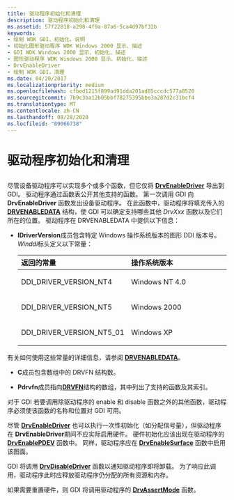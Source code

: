 ```yaml
---
title: 驱动程序初始化和清理
description: 驱动程序初始化和清理
ms.assetid: 57f22818-a298-4f9a-87a6-5ca4d97bf32b
keywords:
- 绘制 WDK GDI，初始化，说明
- 初始化图形驱动程序 WDK Windows 2000 显示、描述
- GDI WDK Windows 2000 显示、初始化、描述
- 图形驱动程序 WDK Windows 2000 显示、初始化、描述
- DrvEnableDriver
- 绘制 WDK GDI，清理
ms.date: 04/20/2017
ms.localizationpriority: medium
ms.openlocfilehash: cfbed1215f899ad91dda201ad85cccdc577a8520
ms.sourcegitcommit: 7b9c3ba12b05bbf78275395bbe3a287d2c31bcf4
ms.translationtype: MT
ms.contentlocale: zh-CN
ms.lasthandoff: 08/28/2020
ms.locfileid: "89066738"
---
```

# <a name="driver-initialization-and-cleanup"></a>驱动程序初始化和清理


## <span id="ddk_driver_initialization_and_cleanup_gg"></span><span id="DDK_DRIVER_INITIALIZATION_AND_CLEANUP_GG"></span>


尽管设备驱动程序可以实现多个或多个函数，但它仅将 [**DrvEnableDriver**](/windows/desktop/api/winddi/nf-winddi-drvenabledriver) 导出到 GDI。 驱动程序通过函数表公开其他支持的函数。 第一次调用 GDI 向 **DrvEnableDriver** 函数发出设备驱动程序。 在此函数中，驱动程序将填充传入的 [**DRVENABLEDATA**](/windows/desktop/api/winddi/ns-winddi-tagdrvenabledata) 结构，使 GDI 可以确定支持哪些其他 *DrvXxx* 函数以及它们所在的位置。 驱动程序在 DRVENABLEDATA 中提供以下信息：

-   **IDriverVersion**成员包含特定 Windows 操作系统版本的图形 DDI 版本号。 *Winddi*标头定义以下常量：

    <table>
    <colgroup>
    <col width="50%" />
    <col width="50%" />
    </colgroup>
    <thead>
    <tr class="header">
    <th align="left">返回的常量</th>
    <th align="left">操作系统版本</th>
    </tr>
    </thead>
    <tbody>
    <tr class="odd">
    <td align="left"><p>DDI_DRIVER_VERSION_NT4</p></td>
    <td align="left"><p>Windows NT 4.0</p></td>
    </tr>
    <tr class="even">
    <td align="left"><p>DDI_DRIVER_VERSION_NT5</p></td>
    <td align="left"><p>Windows 2000</p></td>
    </tr>
    <tr class="odd">
    <td align="left"><p>DDI_DRIVER_VERSION_NT5_01</p></td>
    <td align="left"><p>Windows XP</p></td>
    </tr>
    </tbody>
    </table>

     

有关如何使用这些常量的详细信息，请参阅 [**DRVENABLEDATA**](/windows/desktop/api/winddi/ns-winddi-tagdrvenabledata)。

-   **C**成员包含数组中的 DRVFN 结构数。

-   **Pdrvfn**成员指向[**DRVFN**](/windows/desktop/api/winddi/ns-winddi-_drvfn)结构的数组，其中列出了支持的函数及其索引。

对于 GDI 若要调用除驱动程序的 enable 和 disable 函数之外的其他函数，驱动程序必须使该函数的名称和位置对 GDI 可用。

尽管 [**DrvEnableDriver**](/windows/desktop/api/winddi/nf-winddi-drvenabledriver) 也可以执行一次性初始化（如分配信号量），但驱动程序在 **DrvEnableDriver**期间不应实际启用硬件。 硬件初始化应该出现在驱动程序的 [**DrvEnablePDEV**](/windows/desktop/api/winddi/nf-winddi-drvenablepdev) 函数中。 同样，驱动程序应在 [**DrvEnableSurface**](/windows/desktop/api/winddi/nf-winddi-drvenablesurface) 函数中启用该图面。

GDI 将调用 [**DrvDisableDriver**](/windows/desktop/api/winddi/nf-winddi-drvdisabledriver) 函数以通知驱动程序即将卸载。 为了响应此调用，驱动程序此时应释放驱动程序仍分配的所有资源和内存。

如果需要重置硬件，则 GDI 将调用驱动程序的 [**DrvAssertMode**](/windows/desktop/api/winddi/nf-winddi-drvassertmode) 函数。

 

